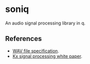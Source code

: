 # soniq
An audio signal processing library in q.

## References

- [WAV file specification](http://soundfile.sapp.org/doc/WaveFormat/).
- [Kx signal processing white paper](https://code.kx.com/q/wp/signal-processing/).
